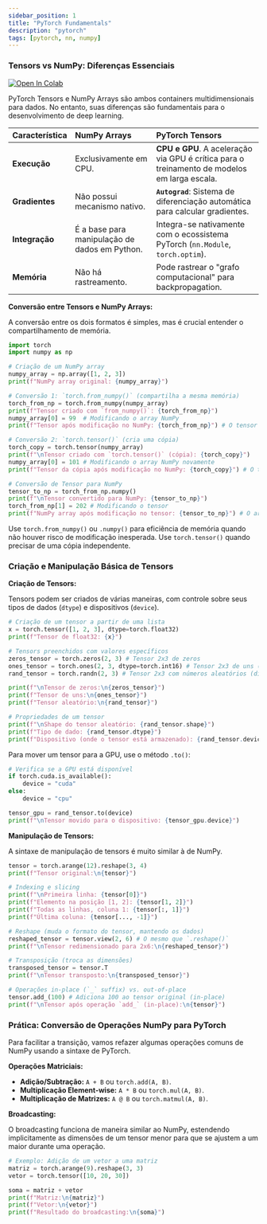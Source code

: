 ```yaml
---
sidebar_position: 1
title: "PyTorch Fundamentals"
description: "pytorch"
tags: [pytorch, nn, numpy]
---
```


### **Tensors vs NumPy: Diferenças Essenciais**

[![Open In Colab](https://colab.research.google.com/assets/colab-badge.svg)](https://colab.research.google.com/drive/1h5UEJ4O4cGA5VY3xTczQTjjXJM15yymT?usp=sharing)

PyTorch Tensors e NumPy Arrays são ambos containers multidimensionais para dados. No entanto, suas diferenças são fundamentais para o desenvolvimento de deep learning.

| Característica | **NumPy Arrays** | **PyTorch Tensors** |
| :--- | :--- | :--- |
| **Execução** | Exclusivamente em CPU. | **CPU e GPU**. A aceleração via GPU é crítica para o treinamento de modelos em larga escala. |
| **Gradientes** | Não possui mecanismo nativo. | **`Autograd`**: Sistema de diferenciação automática para calcular gradientes. |
| **Integração** | É a base para manipulação de dados em Python. | Integra-se nativamente com o ecossistema PyTorch (`nn.Module`, `torch.optim`). |
| **Memória** | Não há rastreamento. | Pode rastrear o "grafo computacional" para backpropagation. |

**Conversão entre Tensors e NumPy Arrays:**

A conversão entre os dois formatos é simples, mas é crucial entender o compartilhamento de memória.

```python
import torch
import numpy as np

# Criação de um NumPy array
numpy_array = np.array([1, 2, 3])
print(f"NumPy array original: {numpy_array}")

# Conversão 1: `torch.from_numpy()` (compartilha a mesma memória)
torch_from_np = torch.from_numpy(numpy_array)
print(f"Tensor criado com `from_numpy()`: {torch_from_np}")
numpy_array[0] = 99  # Modificando o array NumPy
print(f"Tensor após modificação no NumPy: {torch_from_np}") # O tensor também muda!

# Conversão 2: `torch.tensor()` (cria uma cópia)
torch_copy = torch.tensor(numpy_array)
print(f"\nTensor criado com `torch.tensor()` (cópia): {torch_copy}")
numpy_array[0] = 101 # Modificando o array NumPy novamente
print(f"Tensor da cópia após modificação no NumPy: {torch_copy}") # O tensor não é afetado

# Conversão de Tensor para NumPy
tensor_to_np = torch_from_np.numpy()
print(f"\nTensor convertido para NumPy: {tensor_to_np}")
torch_from_np[1] = 202 # Modificando o tensor
print(f"NumPy array após modificação no tensor: {tensor_to_np}") # O array NumPy também muda!
```

Use `torch.from_numpy()` ou `.numpy()` para eficiência de memória quando não houver risco de modificação inesperada. Use `torch.tensor()` quando precisar de uma cópia independente.

### **Criação e Manipulação Básica de Tensors**

**Criação de Tensors:**

Tensors podem ser criados de várias maneiras, com controle sobre seus tipos de dados (`dtype`) e dispositivos (`device`).

```python
# Criação de um tensor a partir de uma lista
x = torch.tensor([1, 2, 3], dtype=torch.float32)
print(f"Tensor de float32: {x}")

# Tensors preenchidos com valores específicos
zeros_tensor = torch.zeros(2, 3) # Tensor 2x3 de zeros
ones_tensor = torch.ones(2, 3, dtype=torch.int16) # Tensor 2x3 de uns (inteiros)
rand_tensor = torch.randn(2, 3) # Tensor 2x3 com números aleatórios (distribuição normal)

print(f"\nTensor de zeros:\n{zeros_tensor}")
print(f"Tensor de uns:\n{ones_tensor}")
print(f"Tensor aleatório:\n{rand_tensor}")

# Propriedades de um tensor
print(f"\nShape do tensor aleatório: {rand_tensor.shape}")
print(f"Tipo de dado: {rand_tensor.dtype}")
print(f"Dispositivo (onde o tensor está armazenado): {rand_tensor.device}")
```

Para mover um tensor para a GPU, use o método `.to()`:

```python
# Verifica se a GPU está disponível
if torch.cuda.is_available():
    device = "cuda"
else:
    device = "cpu"

tensor_gpu = rand_tensor.to(device)
print(f"\nTensor movido para o dispositivo: {tensor_gpu.device}")
```

**Manipulação de Tensors:**

A sintaxe de manipulação de tensors é muito similar à de NumPy.

```python
tensor = torch.arange(12).reshape(3, 4)
print(f"Tensor original:\n{tensor}")

# Indexing e slicing
print(f"\nPrimeira linha: {tensor[0]}")
print(f"Elemento na posição [1, 2]: {tensor[1, 2]}")
print(f"Todas as linhas, coluna 1: {tensor[:, 1]}")
print(f"Última coluna: {tensor[..., -1]}")

# Reshape (muda o formato do tensor, mantendo os dados)
reshaped_tensor = tensor.view(2, 6) # O mesmo que `.reshape()`
print(f"\nTensor redimensionado para 2x6:\n{reshaped_tensor}")

# Transposição (troca as dimensões)
transposed_tensor = tensor.T
print(f"\nTensor transposto:\n{transposed_tensor}")

# Operações in-place (`_` suffix) vs. out-of-place
tensor.add_(100) # Adiciona 100 ao tensor original (in-place)
print(f"\nTensor após operação `add_` (in-place):\n{tensor}")
```

### **Prática: Conversão de Operações NumPy para PyTorch**

Para facilitar a transição, vamos refazer algumas operações comuns de NumPy usando a sintaxe de PyTorch.

**Operações Matriciais:**

  * **Adição/Subtração:** `A + B` ou `torch.add(A, B)`.
  * **Multiplicação Element-wise:** `A * B` ou `torch.mul(A, B)`.
  * **Multiplicação de Matrizes:** `A @ B` ou `torch.matmul(A, B)`.

**Broadcasting:**

O broadcasting funciona de maneira similar ao NumPy, estendendo implicitamente as dimensões de um tensor menor para que se ajustem a um maior durante uma operação.

```python
# Exemplo: Adição de um vetor a uma matriz
matriz = torch.arange(9).reshape(3, 3)
vetor = torch.tensor([10, 20, 30])

soma = matriz + vetor
print(f"Matriz:\n{matriz}")
print(f"Vetor:\n{vetor}")
print(f"Resultado do broadcasting:\n{soma}")
```
